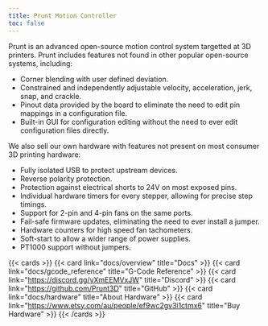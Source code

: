 ```yaml
---
title: Prunt Motion Controller
toc: false
---
```


Prunt is an advanced open-source motion control system targetted at 3D printers.
Prunt includes features not found in other popular open-source systems, including:

- Corner blending with user defined deviation.
- Constrained and independently adjustable velocity, acceleration, jerk, snap, and crackle.
- Pinout data provided by the board to eliminate the need to edit pin mappings in a configuration file.
- Built-in GUI for configuration editing without the need to ever edit configuration files directly.

We also sell our own hardware with features not present on most consumer 3D printing hardware:

- Fully isolated USB to protect upstream devices.
- Reverse polarity protection.
- Protection against electrical shorts to 24V on most exposed pins.
- Individual hardware timers for every stepper, allowing for precise step timings.
- Support for 2-pin and 4-pin fans on the same ports.
- Fail-safe firmware updates, eliminating the need to ever install a jumper.
- Hardware counters for high speed fan tachometers.
- Soft-start to allow a wider range of power supplies.
- PT1000 support without jumpers.

{{< cards >}}
  {{< card link="docs/overview" title="Docs" >}}
  {{< card link="docs/gcode_reference" title="G-Code Reference" >}}
  {{< card link="https://discord.gg/vXmEEMVxJW" title="Discord" >}}
  {{< card link="https://github.com/Prunt3D" title="GitHub" >}}
  {{< card link="docs/hardware" title="About Hardware" >}}
  {{< card link="https://www.etsy.com/au/people/ef9wc2gv3i1ctmx6" title="Buy Hardware" >}}
{{< /cards >}}
